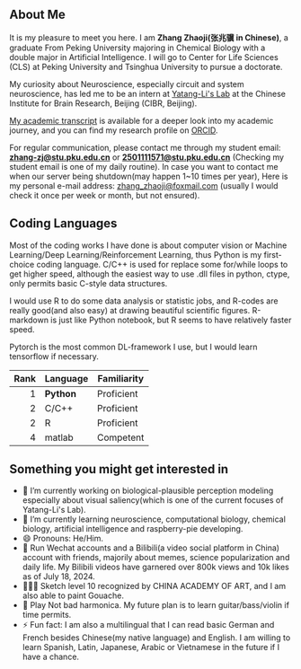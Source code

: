 ## About Me

It is my pleasure to meet you here. I am **Zhang Zhaoji(张兆骥 in Chinese)**, a graduate From Peking University majoring in Chemical Biology with a double major in Artificial Intelligence. I will go to Center for Life Sciences (CLS) at Peking University and Tsinghua University to pursue a doctorate.

My curiosity about Neuroscience, especially circuit and system neuroscience, has led me to be an intern at [Yatang-Li's Lab](https://yatanglilab.cibr.ac.cn/en/) at the Chinese Institute for Brain Research, Beijing (CIBR, Beijing). 

[My academic transcript](https://1drv.ms/b/s!Ah_4_Sy2JGNygSQ7jt_fCIdXzE2-?e=GE2ChP) is available for a deeper look into my academic journey, and you can find my research profile on [ORCID](https://orcid.org/0009-0002-3293-1961).

For regular communication, please contact me through my student email: **zhang-zj@stu.pku.edu.cn** or **2501111571@stu.pku.edu.cn** (Checking my student email is one of my daily routine). In case you want to contact me when our server being shutdown(may happen 1~10 times per year), Here is my personal e-mail address: zhang_zhaoji@foxmail.com (usually I would check it once per week or month, but not ensured).

## Coding Languages

Most of the coding works I have done is about computer vision or Machine Learning/Deep Learning/Reinforcement Learning, thus Python is my first-choice coding language. C/C++ is used for replace some for/while loops to get higher speed, although the easiest way to use .dll files in python, ctype, only permits basic C-style data structures. 

I would use R to do some data analysis or statistic jobs, and R-codes are really good(and also easy) at drawing beautiful scientific figures. R-markdown is just like Python notebook, but R seems to have relatively faster speed.

Pytorch is the most common DL-framework I use, but I would learn tensorflow if necessary.

| Rank |   Language    |  Familiarity   |
|-----:|---------------|--------------|
|     1|   **Python**  |  Proficient  |
|     2|   C/C++       |  Proficient   |
|     2|   R           |  Proficient  |
|     4|   matlab      |  Competent   |


## Something you might get interested in

- 🔭 I’m currently working on biological-plausible perception modeling especially about visual saliency(which is one of the current focuses of Yatang-Li's Lab).
- 🌱 I’m currently learning neuroscience, computational biology, chemical biology, artificial intelligence and raspberry-pie developing.
- 😄 Pronouns: He/Him.
- 🎥	Run Wechat accounts and a Bilibili(a video social platform in China) account with friends, majorily about memes, science popularization and daily life.  My Bilibili videos have garnered over 800k views and 10k likes as of July 18, 2024.
- 🧑🏽‍🎨 Sketch level 10 recognized by CHINA ACADEMY OF ART, and I am also able to paint Gouache.
- 🎼 Play Not bad harmonica. My future plan is to learn guitar/bass/violin if time permits.
- ⚡ Fun fact: I am also a multilingual that I can read basic German and French besides Chinese(my native language) and English. I am willing to learn Spanish, Latin, Japanese, Arabic or Vietnamese in the future if I have a chance.

